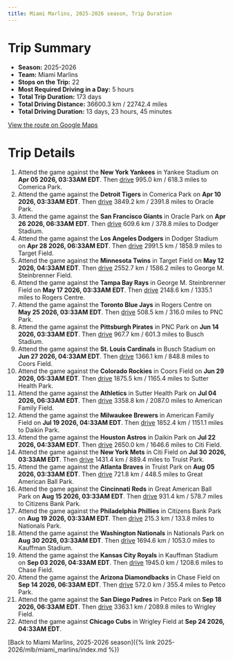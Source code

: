 ```yaml
---
title: Miami Marlins, 2025-2026 season, Trip Duration
---
```


# Trip Summary
- **Season:** 2025-2026
- **Team:** Miami Marlins
- **Stops on the Trip:** 22
- **Most Required Driving in a Day:** 5 hours
- **Total Trip Duration:** 173 days
- **Total Driving Distance:** 36600.3 km / 22742.4 miles
- **Total Driving Duration:** 13 days, 23 hours, 45 minutes

[View the route on Google Maps](https://www.google.com/maps/dir/Yankee+Stadium+Bronx/Comerica+Park+Detroit/Oracle+Park+San+Francisco/Dodger+Stadium+Los+Angeles/Target+Field+Minneapolis/George+M.+Steinbrenner+Field+Tampa/Rogers+Centre+Toronto/PNC+Park+Pittsburgh/Busch+Stadium+St.+Louis/Coors+Field+Denver/Sutter+Health+Park+Sacramento/American+Family+Field+Milwaukee/Daikin+Park+Houston/Citi+Field+Flushing/Truist+Park+Atlanta/Great+American+Ball+Park+Cincinnati/Citizens+Bank+Park+Philadelphia/Nationals+Park+Washington/Kauffman+Stadium+Kansas+City/Chase+Field+Phoenix/Petco+Park+San+Diego/Wrigley+Field+Chicago)

# Trip Details
1. Attend the game against the **New York Yankees** in Yankee Stadium on **Apr 05 2026, 03:33AM EDT**. Then [drive](https://www.google.com/maps/dir/Yankee+Stadium+Bronx/Comerica+Park+Detroit) 995.0 km / 618.3 miles to Comerica Park.
2. Attend the game against the **Detroit Tigers** in Comerica Park on **Apr 10 2026, 03:33AM EDT**. Then [drive](https://www.google.com/maps/dir/Comerica+Park+Detroit/Oracle+Park+San+Francisco) 3849.2 km / 2391.8 miles to Oracle Park.
3. Attend the game against the **San Francisco Giants** in Oracle Park on **Apr 26 2026, 06:33AM EDT**. Then [drive](https://www.google.com/maps/dir/Oracle+Park+San+Francisco/Dodger+Stadium+Los+Angeles) 609.6 km / 378.8 miles to Dodger Stadium.
4. Attend the game against the **Los Angeles Dodgers** in Dodger Stadium on **Apr 28 2026, 06:33AM EDT**. Then [drive](https://www.google.com/maps/dir/Dodger+Stadium+Los+Angeles/Target+Field+Minneapolis) 2991.5 km / 1858.9 miles to Target Field.
5. Attend the game against the **Minnesota Twins** in Target Field on **May 12 2026, 04:33AM EDT**. Then [drive](https://www.google.com/maps/dir/Target+Field+Minneapolis/George+M.+Steinbrenner+Field+Tampa) 2552.7 km / 1586.2 miles to George M. Steinbrenner Field.
6. Attend the game against the **Tampa Bay Rays** in George M. Steinbrenner Field on **May 17 2026, 03:33AM EDT**. Then [drive](https://www.google.com/maps/dir/George+M.+Steinbrenner+Field+Tampa/Rogers+Centre+Toronto) 2148.6 km / 1335.1 miles to Rogers Centre.
7. Attend the game against the **Toronto Blue Jays** in Rogers Centre on **May 25 2026, 03:33AM EDT**. Then [drive](https://www.google.com/maps/dir/Rogers+Centre+Toronto/PNC+Park+Pittsburgh) 508.5 km / 316.0 miles to PNC Park.
8. Attend the game against the **Pittsburgh Pirates** in PNC Park on **Jun 14 2026, 03:33AM EDT**. Then [drive](https://www.google.com/maps/dir/PNC+Park+Pittsburgh/Busch+Stadium+St.+Louis) 967.7 km / 601.3 miles to Busch Stadium.
9. Attend the game against the **St. Louis Cardinals** in Busch Stadium on **Jun 27 2026, 04:33AM EDT**. Then [drive](https://www.google.com/maps/dir/Busch+Stadium+St.+Louis/Coors+Field+Denver) 1366.1 km / 848.8 miles to Coors Field.
10. Attend the game against the **Colorado Rockies** in Coors Field on **Jun 29 2026, 05:33AM EDT**. Then [drive](https://www.google.com/maps/dir/Coors+Field+Denver/Sutter+Health+Park+Sacramento) 1875.5 km / 1165.4 miles to Sutter Health Park.
11. Attend the game against the **Athletics** in Sutter Health Park on **Jul 04 2026, 06:33AM EDT**. Then [drive](https://www.google.com/maps/dir/Sutter+Health+Park+Sacramento/American+Family+Field+Milwaukee) 3358.8 km / 2087.0 miles to American Family Field.
12. Attend the game against the **Milwaukee Brewers** in American Family Field on **Jul 19 2026, 04:33AM EDT**. Then [drive](https://www.google.com/maps/dir/American+Family+Field+Milwaukee/Daikin+Park+Houston) 1852.4 km / 1151.1 miles to Daikin Park.
13. Attend the game against the **Houston Astros** in Daikin Park on **Jul 22 2026, 04:33AM EDT**. Then [drive](https://www.google.com/maps/dir/Daikin+Park+Houston/Citi+Field+Flushing) 2650.0 km / 1646.6 miles to Citi Field.
14. Attend the game against the **New York Mets** in Citi Field on **Jul 30 2026, 03:33AM EDT**. Then [drive](https://www.google.com/maps/dir/Citi+Field+Flushing/Truist+Park+Atlanta) 1431.4 km / 889.4 miles to Truist Park.
15. Attend the game against the **Atlanta Braves** in Truist Park on **Aug 05 2026, 03:33AM EDT**. Then [drive](https://www.google.com/maps/dir/Truist+Park+Atlanta/Great+American+Ball+Park+Cincinnati) 721.8 km / 448.5 miles to Great American Ball Park.
16. Attend the game against the **Cincinnati Reds** in Great American Ball Park on **Aug 15 2026, 03:33AM EDT**. Then [drive](https://www.google.com/maps/dir/Great+American+Ball+Park+Cincinnati/Citizens+Bank+Park+Philadelphia) 931.4 km / 578.7 miles to Citizens Bank Park.
17. Attend the game against the **Philadelphia Phillies** in Citizens Bank Park on **Aug 19 2026, 03:33AM EDT**. Then [drive](https://www.google.com/maps/dir/Citizens+Bank+Park+Philadelphia/Nationals+Park+Washington) 215.3 km / 133.8 miles to Nationals Park.
18. Attend the game against the **Washington Nationals** in Nationals Park on **Aug 30 2026, 03:33AM EDT**. Then [drive](https://www.google.com/maps/dir/Nationals+Park+Washington/Kauffman+Stadium+Kansas+City) 1694.6 km / 1053.0 miles to Kauffman Stadium.
19. Attend the game against the **Kansas City Royals** in Kauffman Stadium on **Sep 03 2026, 04:33AM EDT**. Then [drive](https://www.google.com/maps/dir/Kauffman+Stadium+Kansas+City/Chase+Field+Phoenix) 1945.0 km / 1208.6 miles to Chase Field.
20. Attend the game against the **Arizona Diamondbacks** in Chase Field on **Sep 14 2026, 06:33AM EDT**. Then [drive](https://www.google.com/maps/dir/Chase+Field+Phoenix/Petco+Park+San+Diego) 572.0 km / 355.4 miles to Petco Park.
21. Attend the game against the **San Diego Padres** in Petco Park on **Sep 18 2026, 06:33AM EDT**. Then [drive](https://www.google.com/maps/dir/Petco+Park+San+Diego/Wrigley+Field+Chicago) 3363.1 km / 2089.8 miles to Wrigley Field.
22. Attend the game against **Chicago Cubs** in Wrigley Field at **Sep 24 2026, 04:33AM EDT**.

[Back to Miami Marlins, 2025-2026 season]({% link 2025-2026/mlb/miami_marlins/index.md %})
